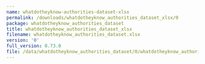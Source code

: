 ```yaml
---
name: whatdotheyknow-authorities-dataset-xlsx
permalink: /downloads/whatdotheyknow_authorities_dataset_xlsx/0
package: whatdotheyknow_authorities_dataset
title: whatdotheyknow_authorities_dataset_xlsx
filename: whatdotheyknow_authorities_dataset.xlsx
version: '0'
full_version: 0.73.0
file: /data/whatdotheyknow_authorities_dataset/0/whatdotheyknow_authorities_dataset.xlsx
---
```

